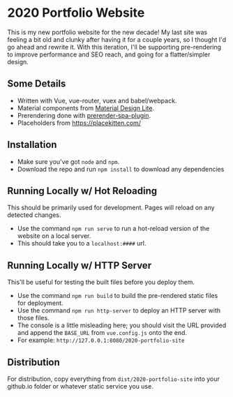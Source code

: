 # 2020 Portfolio Website
This is my new portfolio website for the new decade! My last site was feeling a bit old and clunky after having it for a couple years, so I thought I'd go ahead and rewrite it. With this iteration, I'll be supporting pre-rendering to improve performance and SEO reach, and going for a flatter/simpler design. 

## Some Details
- Written with Vue, vue-router, vuex and babel/webpack. 
- Material components from [Material Design Lite](https://getmdl.io/index.html).
- Prerendering done with [prerender-spa-plugin](https://github.com/chrisvfritz/prerender-spa-plugin).
- Placeholders from https://placekitten.com/

## Installation
- Make sure you've got `node` and `npm`.
- Download the repo and run `npm install` to download any dependencies

## Running Locally w/ Hot Reloading
This should be primarily used for development. Pages will reload on any detected changes.

- Use the command `npm run serve` to run a hot-reload version of the website on a local server. 
- This should take you to a `localhost:####` url. 

## Running Locally w/ HTTP Server
This'll be useful for testing the built files before you deploy them.

- Use the command `npm run build` to build the pre-rendered static files for deployment.
- Use the command `npm run http-server` to deploy an HTTP server with those files.
- The console is a little misleading here; you should visit the URL provided and append the `BASE_URL` from `vue.config.js` onto the end.
- For example: `http://127.0.0.1:8080/2020-portfolio-site`

## Distribution
For distribution, copy everything from `dist/2020-portfolio-site` into your github.io folder or whatever static service you use.
